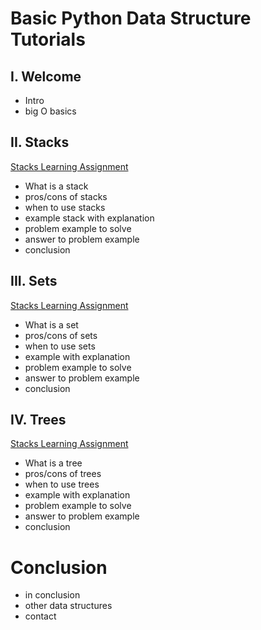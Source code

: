 # Basic Python Data Structure Tutorials
## I. Welcome
* Intro
* big O basics

## II. Stacks
[Stacks Learning Assignment](https://github.com/KabutoDrip/Python-Data-Structures-Tutorials/blob/main/Lesson_1_Stacks/Tutorial%201.ipynb)
* What is a stack
* pros/cons of stacks
* when to use stacks
* example stack with explanation
* problem example to solve
* answer to problem example
* conclusion

## III. Sets
[Stacks Learning Assignment]()
* What is a set
* pros/cons of sets
* when to use sets
* example with explanation
* problem example to solve
* answer to problem example
* conclusion

## IV. Trees
[Stacks Learning Assignment]()
* What is a tree
* pros/cons of trees
* when to use trees
* example with explanation
* problem example to solve
* answer to problem example
* conclusion
# Conclusion
* in conclusion
* other data structures
* contact
